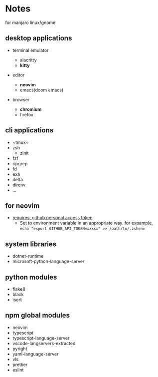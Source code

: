 Notes
====

for manjaro linux/gnome

desktop applications
---

- terminal emulator
  - alacritty
  - **kitty**

- editor
  - **neovim**
  - emacs(doom emacs)

- browser
  - **chromium**
  - firefox


cli applications
---

- ~tmux~
- zsh
  - zinit
- fzf
- ripgrep
- fd
- exa
- delta
- direnv
- ...

for neovim
---

* [requires: github personal access token](https://docs.github.com/ja/github/authenticating-to-github/creating-a-personal-access-token)
  * Set to environment variable in an appropriate way. for expample, ```echo "export GITHUB_API_TOKEN=xxxxx" >> /path/to/.zshenv```

## system libraries

* dotnet-runtime
* microsoft-python-language-server

## python modules

* flake8
* black
* isort

## npm global modules

* neovim
* typescript
* typescript-language-server
* vscode-langservers-extracted
* pyright
* yaml-language-server
* vls
* prettier
* eslint
